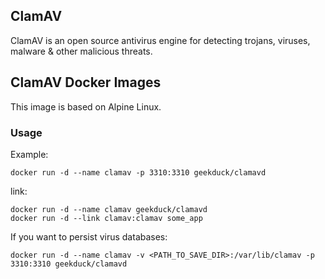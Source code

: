 ## ClamAV

ClamAV is an open source antivirus engine for detecting trojans, viruses, malware & other malicious threats.

## ClamAV Docker Images

This image is based on Alpine Linux.

### Usage

Example:

    docker run -d --name clamav -p 3310:3310 geekduck/clamavd


link:

    docker run -d --name clamav geekduck/clamavd
    docker run -d --link clamav:clamav some_app


If you want to persist virus databases:

    docker run -d --name clamav -v <PATH_TO_SAVE_DIR>:/var/lib/clamav -p 3310:3310 geekduck/clamavd
